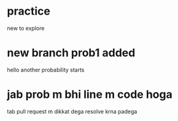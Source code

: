 # practice
new to explore

# new branch prob1 added
hello another probability starts

# jab prob m bhi line m code hoga 
tab pull request m dikkat dega resolve krna padega



